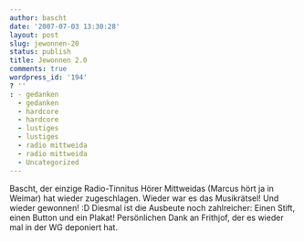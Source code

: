 ```yaml
---
author: bascht
date: '2007-07-03 13:30:28'
layout: post
slug: jewonnen-20
status: publish
title: Jewonnen 2.0
comments: true
wordpress_id: '194'
? ''
: - gedanken
  - gedanken
  - hardcore
  - hardcore
  - lustiges
  - lustiges
  - radio mittweida
  - radio mittweida
  - Uncategorized
---
```


Bascht, der einzige Radio-Tinnitus Hörer Mittweidas (Marcus hört ja
in Weimar) hat wieder zugeschlagen. Wieder war es das Musikrätsel!
Und wieder gewonnen! :D Diesmal ist die Ausbeute noch zahlreicher:
Einen Stift, einen Button und ein Plakat! Persönlichen Dank an
Frithjof, der es wieder mal in der WG deponiert hat.


